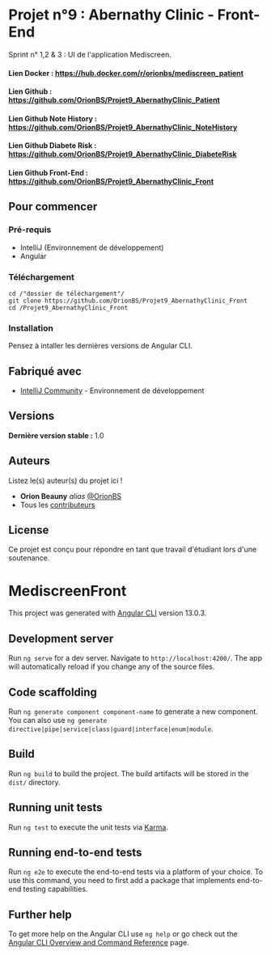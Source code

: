 # Projet n°9 : Abernathy Clinic - Front-End

Sprint n° 1,2 & 3 : UI de l'application Mediscreen.

#### Lien Docker : https://hub.docker.com/r/orionbs/mediscreen_patient

#### Lien Github : https://github.com/OrionBS/Projet9_AbernathyClinic_Patient

#### Lien Github Note History : https://github.com/OrionBS/Projet9_AbernathyClinic_NoteHistory
#### Lien Github Diabete Risk : https://github.com/OrionBS/Projet9_AbernathyClinic_DiabeteRisk
#### Lien Github Front-End : https://github.com/OrionBS/Projet9_AbernathyClinic_Front

## Pour commencer

### Pré-requis

- IntelliJ (Environnement de développement)
- Angular

### Téléchargement

```
cd /"dossier de téléchargement"/
git clone https://github.com/OrionBS/Projet9_AbernathyClinic_Front
cd /Projet9_AbernathyClinic_Front
```

### Installation

Pensez à intaller les dernières versions de Angular CLI.

## Fabriqué avec

* [IntelliJ Community](https://www.jetbrains.com/idea/download/#section=windows) - Environnement de développement

## Versions

**Dernière version stable :** 1.0

## Auteurs
Listez le(s) auteur(s) du projet ici !
* **Orion Beauny** _alias_ [@OrionBS](https://github.com/OrionBS)
* Tous les [contributeurs](https://github.com/OrionBS/Projet9_AbernathyClinic_Front/contributors)

## License

Ce projet est conçu pour répondre en tant que travail d'étudiant lors d'une soutenance.



# MediscreenFront

This project was generated with [Angular CLI](https://github.com/angular/angular-cli) version 13.0.3.

## Development server

Run `ng serve` for a dev server. Navigate to `http://localhost:4200/`. The app will automatically reload if you change any of the source files.

## Code scaffolding

Run `ng generate component component-name` to generate a new component. You can also use `ng generate directive|pipe|service|class|guard|interface|enum|module`.

## Build

Run `ng build` to build the project. The build artifacts will be stored in the `dist/` directory.

## Running unit tests

Run `ng test` to execute the unit tests via [Karma](https://karma-runner.github.io).

## Running end-to-end tests

Run `ng e2e` to execute the end-to-end tests via a platform of your choice. To use this command, you need to first add a package that implements end-to-end testing capabilities.

## Further help

To get more help on the Angular CLI use `ng help` or go check out the [Angular CLI Overview and Command Reference](https://angular.io/cli) page.
